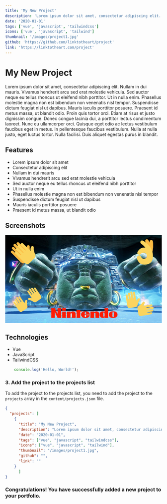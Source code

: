 ```yaml
---
title: 'My New Project'
description: 'Lorem ipsum dolor sit amet, consectetur adipiscing elit.'
date: '2020-01-01'
tags: ['vue', 'javascript', 'tailwindcss']
icons: ['vue', 'javascript', 'tailwind']
thumbnail: '/images/project1.jpg'
github: 'https://github.com/linktotheart/project'
link: 'https://linktotheart.com/project'
---
```


# My New Project

Lorem ipsum dolor sit amet, consectetur adipiscing elit. Nullam in dui mauris. Vivamus hendrerit arcu sed erat molestie vehicula. Sed auctor neque eu tellus rhoncus ut eleifend nibh porttitor. Ut in nulla enim. Phasellus molestie magna non est bibendum non venenatis nisl tempor. Suspendisse dictum feugiat nisl ut dapibus. Mauris iaculis porttitor posuere. Praesent id metus massa, ut blandit odio. Proin quis tortor orci. Etiam at risus et justo dignissim congue. Donec congue lacinia dui, a porttitor lectus condimentum laoreet. Nunc eu ullamcorper orci. Quisque eget odio ac lectus vestibulum faucibus eget in metus. In pellentesque faucibus vestibulum. Nulla at nulla justo, eget luctus tortor. Nulla facilisi. Duis aliquet egestas purus in blandit.

## Features

- Lorem ipsum dolor sit amet
- Consectetur adipiscing elit
- Nullam in dui mauris
- Vivamus hendrerit arcu sed erat molestie vehicula
- Sed auctor neque eu tellus rhoncus ut eleifend nibh porttitor
- Ut in nulla enim
- Phasellus molestie magna non est bibendum non venenatis nisl tempor
- Suspendisse dictum feugiat nisl ut dapibus
- Mauris iaculis porttitor posuere
- Praesent id metus massa, ut blandit odio

## Screenshots

![Screenshot 1](/images/project1.jpg)

## Technologies

- Vue
- JavaScript
- TailwindCSS


```js
	console.log('Hello, World!');
```

### 3. Add the project to the projects list

To add the project to the projects list, you need to add the project to the `projects` array in the `content/projects.json` file.

```json
{
  "projects": [
	{
	  "title": "My New Project",
	  "description": "Lorem ipsum dolor sit amet, consectetur adipiscing elit.",
	  "date": "2020-01-01",
	  "tags": ["vue", "javascript", "tailwindcss"],
	  "icons": ["vue", "javascript", "tailwind"],
	  "thumbnail": "/images/project1.jpg",
	  "github": "",
	  "link": ""
	}
	  ]
}
```

### Congratulations! You have successfully added a new project to your portfolio.
